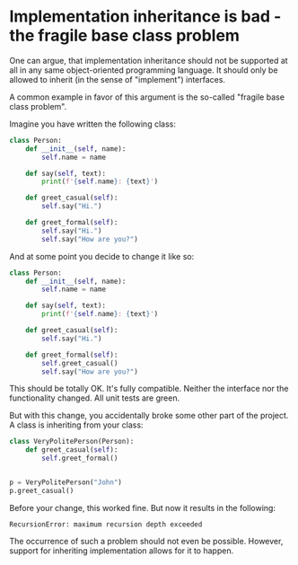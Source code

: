 # Implementation inheritance is bad - the fragile base class problem

One can argue, that implementation inheritance should not be supported at all
in any same object-oriented programming language.
It should only be allowed to inherit (in the sense of "implement") interfaces.

A common example in favor of this argument is the so-called "fragile base class problem".

Imagine you have written the following class:

```python
class Person:
    def __init__(self, name):
        self.name = name

    def say(self, text):
        print(f'{self.name}: {text}')

    def greet_casual(self):
        self.say("Hi.")

    def greet_formal(self):
        self.say("Hi.")
        self.say("How are you?")
```

And at some point you decide to change it like so:

```python
class Person:
    def __init__(self, name):
        self.name = name

    def say(self, text):
        print(f'{self.name}: {text}')

    def greet_casual(self):
        self.say("Hi.")

    def greet_formal(self):
        self.greet_casual()
        self.say("How are you?")
```

This should be totally OK. It's fully compatible.
Neither the interface nor the functionality changed.
All unit tests are green.

But with this change, you accidentally broke some other part of the project.
A class is inheriting from your class:

```python
class VeryPolitePerson(Person):
    def greet_casual(self):
        self.greet_formal()


p = VeryPolitePerson("John")
p.greet_casual()
```

Before your change, this worked fine. But now it results in the following:

```text
RecursionError: maximum recursion depth exceeded
```

The occurrence of such a problem should not even be possible.
However, support for inheriting implementation allows for it to happen.
